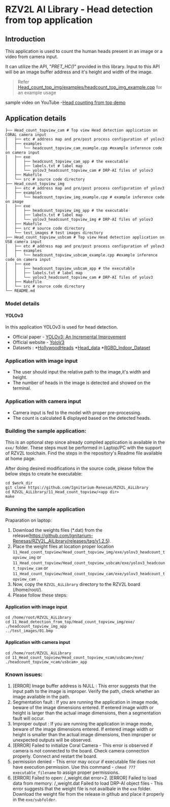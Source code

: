 # RZV2L AI Library - Head detection from top application

## Introduction

This application is used to count the human heads present in an image or a video from camera input.

It can utilize the API, "*PRET_HC()*" provided in this library. Input to this API will be an image buffer address and it's height and width of the image. 
> Refer [Head_count_top_img/examples/headcount_top_img_example.cpp](Head_count_top_img/examples/headcount_top_img_example.cpp) for an example usage

sample video on YouTube -[Head counting from top demo](https://youtu.be/z2WW2yyLAV0)

## Application details
```
├── Head_count_topview_cam # Top view Head detection application on CORAL camera input
│   ├── etc # address map and pre/post process configuration of yolov3
│   ├── examples
│   │   └── headcount_topview_cam_example.cpp #example inference code on camera input
│   ├── exe
│   │   ├── headcount_topview_cam_app # the executable
│   │   ├── labels.txt # label map
│   │   └── yolov3_headcount_topview_cam # DRP-AI files of yolov3
│   ├── Makefile
│   └── src # source code directory
├── Head_count_topview_img
│   ├── etc # address map and pre/post process configuration of yolov3
│   ├── examples
│   │   └── headcount_topview_img_example.cpp # example inference code on image
│   ├── exe
│   │   ├── headcount_topview_img_app # the executable
│   │   ├── labels.txt # label map
│   │   └── yolov3_headcount_topview_img # DRP-AI files of yolov3
│   ├── Makefile
│   ├── src # source code directory
│   └── test_images # test images directory
├── Head_count_topview_usbcam # Top view Head detection application on USB camera input
│   ├── etc # address map and pre/post process configuration of yolov3
│   ├── examples
│   │   └── headcount_topview_usbcam_example.cpp #example inference code on camera input
│   ├── exe
│   │   ├── headcount_topview_usbcam_app # the executable
│   │   ├── labels.txt # label map
│   │   └── yolov3_headcount_topview_cam # DRP-AI files of yolov3
│   ├── Makefile
│   └── src # source code directory
└── README.md
```

### Model details

#### YOLOv3
In this application YOLOv3 is used for head detection.
- Official paper - [YOLOv3: An Incremental Improvement](https://arxiv.org/pdf/1804.02767.pdf)
- Official website - [YoloV3](https://pjreddie.com/darknet/yolo/)
- Datasets : 
*[HollywoodHeads](https://www.di.ens.fr/willow/research/headdetection/)
*[Head_data](https://www.kaggle.com/datasets/houssad/head-data)
*[RGBD_Indoor_Dataset](https://drive.google.com/file/d/1fOub9LcNqfDlr-mEcdnenAJWw-rqWGmG/view)

### Application with image input
- The user should input the relative path to the image,it's width and height.
- The number of heads in the image is detected and showed on the terminal.

### Application with camera input
- Camera input is fed to the model with proper pre-processing.
- The count is calculated & displayed based on the detected heads.

### Building the sample application:

This is an optional step since already compiled application is available in the `exe/` folder.
These steps must be performed in Laptop/PC with the support of RZV2L toolchain. Find the steps in the repository's Readme file available at home page.

After doing desired modifications in the source code, please follow the below steps to create he executable: 

```
cd $work_dir
git clone https://github.com/Ignitarium-Renesas/RZV2L_AiLibrary 
cd RZV2L_AiLibrary/11_Head_count_topview/<app dir>
make
```

### Running the sample application
Praparation on laptop:
1. Download the weights files (*.dat) from the release(https://github.com/Ignitarium-Renesas/RZV2L_AiLibrary/releases/tag/v1.2.5).
2. Place the weight files at location proper location `11_Head_count_topview/Head_count_topview_img/exe/yolov3_headcount_topview_img` or `11_Head_count_topview/Head_count_topview_usbcam/exe/yolov3_headcount_topview_cam` or `11_Head_count_topview/Head_count_topview_cam/exe/yolov3_headcount_topview_cam` . 
3. Now, copy the `RZV2L_AiLibrary` directory to the RZV2L board (/home/root/).
4. Please follow these steps:

#### Application with image input
```
cd /home/root/RZV2L_AiLibrary 
cd 11_Head_detection_from_top/Head_count_topview_img/exe/
./headcount_topview_img_app
../test_images/01.bmp
```

#### Application with camera input
```
cd /home/root/RZV2L_AiLibrary 
cd 11_Head_count_topview/Head_count_topview_<cam/usbcam>/exe/
./headcount_topview_<cam/usbcam>_app
```
### Known issues:
1. [ERROR] Image buffer address is NULL : This error suggests that the input path to the image is improper. Verify the path, check whether an image available in the path.
2. Segmentation fault : If you are running the application in image mode, beware of the image dimensions entered. If entered image width or height is larger than the actual image dimensions, then a segmentation fault will occur.
3. Improper output : If you are running the application in image mode, beware of the image dimensions entered. If entered image width or height is smaller than the actual image dimensions, then improper or unexpected outputs will be observed.
4. [ERROR] Failed to initialize Coral Camera - This error is observed if camera is not connected to the board. Check camera connection properly. Connect and restart the board.
5. permission denied - This error may occur if executable file does not have execution permission. Use this command - `chmod 777 executable_filename` to assign proper permissions.
6. [ERROR] Failed to open: <prefix>/<prefix>_weight.dat error=2. [ERROR] Failed to load data from memory: <prefix>/<prefix>_weight.dat Failed to load DRP-AI object files - This error suggests that the weight file is not availbale in the `exe` folder. Download the weight file from the release in github and place it properly in the `exe/subfolder`.
